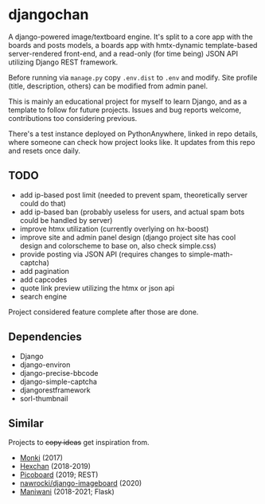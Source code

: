 # djangochan

A django-powered image/textboard engine. It's split to a core app with
the boards and posts models, a boards app with hmtx-dynamic
template-based server-rendered front-end, and a read-only (for time
being) JSON API utilizing Django REST framework.

Before running via `manage.py` copy `.env.dist` to `.env` and
modify. Site profile (title, description, others) can be modified from
admin panel.

This is mainly an educational project for myself to learn Django, and as
a template to follow for future projects. Issues and bug reports
welcome, contributions too considering previous.

There's a test instance deployed on PythonAnywhere, linked in repo
details, where someone can check how project looks like. It updates from
this repo and resets once daily.

## TODO

- add ip-based post limit (needed to prevent spam, theoretically server
  could do that)
- add ip-based ban (probably useless for users, and actual spam bots
  could be handled by server)
- improve htmx utilization (currently overlying on hx-boost)
- improve site and admin panel design (django project site has cool
  design and colorscheme to base on, also check simple.css)
- provide posting via JSON API (requires changes to simple-math-captcha)
- add pagination
- add capcodes
- quote link preview utilizing the htmx or json api
- search engine

Project considered feature complete after those are done.

## Dependencies

- Django
- django-environ
- django-precise-bbcode
- django-simple-captcha
- djangorestframework
- sorl-thumbnail

## Similar

Projects to ~~copy ideas~~ get inspiration from.

- [Monki](https://github.com/exclude/monki) (2017)
- [Hexchan](https://github.com/binakot/hexchan-engine) (2018-2019)
- [Picoboard](https://github.com/anonim-legivon/picoboard) (2019; REST)
- [nawrocki/django-imageboard](https://github.com/michal-nawrocki/django_imageboard) (2020)
- [Maniwani](https://github.com/DangerOnTheRanger/maniwani) (2018-2021; Flask)
